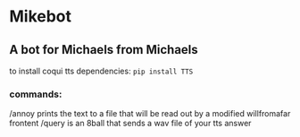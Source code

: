 # Mikebot
## A bot for Michaels from Michaels


to install coqui tts dependencies:
``pip install TTS``

### commands:
/annoy prints the text to a file that will be read out by a modified willfromafar frontent
/query is an 8ball that sends a wav file of your tts answer